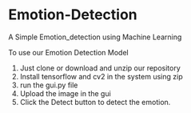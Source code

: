 # Emotion-Detection
A Simple Emotion_detection using Machine Learning

To use our Emotion Detection Model
1. Just clone or download and unzip our repository
2. Install tensorflow and cv2 in the system using zip
3. run the gui.py file
4. Upload the image in the gui
5. Click the Detect button to detect the emotion.
